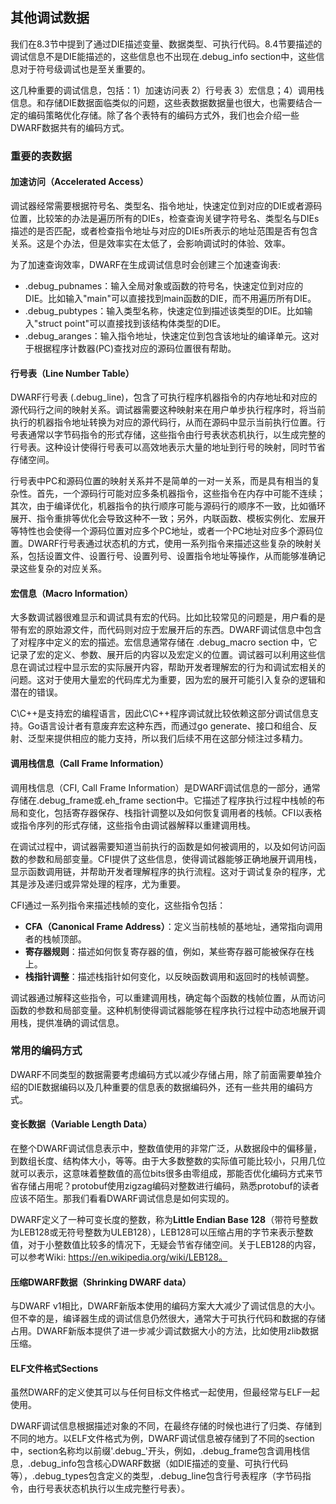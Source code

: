 ## 其他调试数据

我们在8.3节中提到了通过DIE描述变量、数据类型、可执行代码。8.4节要描述的调试信息不是DIE能描述的，这些信息也不出现在.debug_info section中，这些信息对于符号级调试也是至关重要的。

这几种重要的调试信息，包括：1）加速访问表 2）行号表 3）宏信息；4）调用栈信息。和存储DIE数据面临类似的问题，这些表数据数据量也很大，也需要结合一定的编码策略优化存储。除了各个表特有的编码方式外，我们也会介绍一些DWARF数据共有的编码方式。

### 重要的表数据

#### 加速访问（Accelerated Access）

调试器经常需要根据符号名、类型名、指令地址，快速定位到对应的DIE或者源码位置，比较笨的办法是遍历所有的DIEs，检查查询关键字符号名、类型名与DIEs描述的是否匹配，或者检查指令地址与对应的DIEs所表示的地址范围是否有包含关系。这是个办法，但是效率实在太低了，会影响调试时的体验、效率。

为了加速查询效率，DWARF在生成调试信息时会创建三个加速查询表:

- .debug_pubnames：输入全局对象或函数的符号名，快速定位到对应的DIE。比如输入"main"可以直接找到main函数的DIE，而不用遍历所有DIE。
- .debug_pubtypes：输入类型名称，快速定位到描述该类型的DIE。比如输入"struct point"可以直接找到该结构体类型的DIE。
- .debug_aranges：输入指令地址，快速定位到包含该地址的编译单元。这对于根据程序计数器(PC)查找对应的源码位置很有帮助。

#### 行号表（Line Number Table）

DWARF行号表 (.debug_line)，包含了可执行程序机器指令的内存地址和对应的源代码行之间的映射关系。调试器需要这种映射来在用户单步执行程序时，将当前执行的机器指令地址转换为对应的源代码行，从而在源码中显示当前执行位置。行号表通常以字节码指令的形式存储，这些指令由行号表状态机执行，以生成完整的行号表。这种设计使得行号表可以高效地表示大量的地址到行号的映射，同时节省存储空间。

行号表中PC和源码位置的映射关系并不是简单的一对一关系，而是具有相当的复杂性。首先，一个源码行可能对应多条机器指令，这些指令在内存中可能不连续；其次，由于编译优化，机器指令的执行顺序可能与源码行的顺序不一致，比如循环展开、指令重排等优化会导致这种不一致；另外，内联函数、模板实例化、宏展开等特性也会使得一个源码位置对应多个PC地址，或者一个PC地址对应多个源码位置。DWARF行号表通过状态机的方式，使用一系列指令来描述这些复杂的映射关系，包括设置文件、设置行号、设置列号、设置指令地址等操作，从而能够准确记录这些复杂的对应关系。

#### 宏信息（Macro Information）

大多数调试器很难显示和调试具有宏的代码。比如比较常见的问题是，用户看的是带有宏的原始源文件，而代码则对应于宏展开后的东西。DWARF调试信息中包含了对程序中定义的宏的描述。宏信息通常存储在 .debug_macro section 中，它记录了宏的定义、参数、展开后的内容以及宏定义的位置。调试器可以利用这些信息在调试过程中显示宏的实际展开内容，帮助开发者理解宏的行为和调试宏相关的问题。这对于使用大量宏的代码库尤为重要，因为宏的展开可能引入复杂的逻辑和潜在的错误。

C\C++是支持宏的编程语言，因此C\C++程序调试就比较依赖这部分调试信息支持。Go语言设计者有意废弃宏这种东西，而通过go generate、接口和组合、反射、泛型来提供相应的能力支持，所以我们后续不用在这部分倾注过多精力。

#### 调用栈信息（Call Frame Information）

调用栈信息（CFI, Call Frame Information）是DWARF调试信息的一部分，通常存储在.debug_frame或.eh_frame section中。它描述了程序执行过程中栈帧的布局和变化，包括寄存器保存、栈指针调整以及如何恢复调用者的栈帧。CFI以表格或指令序列的形式存储，这些指令由调试器解释以重建调用栈。

在调试过程中，调试器需要知道当前执行的函数是如何被调用的，以及如何访问函数的参数和局部变量。CFI提供了这些信息，使得调试器能够正确地展开调用栈，显示函数调用链，并帮助开发者理解程序的执行流程。这对于调试复杂的程序，尤其是涉及递归或异常处理的程序，尤为重要。

CFI通过一系列指令来描述栈帧的变化，这些指令包括：

- **CFA（Canonical Frame Address）**：定义当前栈帧的基地址，通常指向调用者的栈帧顶部。
- **寄存器规则**：描述如何恢复寄存器的值，例如，某些寄存器可能被保存在栈上。
- **栈指针调整**：描述栈指针如何变化，以反映函数调用和返回时的栈帧调整。

调试器通过解释这些指令，可以重建调用栈，确定每个函数的栈帧位置，从而访问函数的参数和局部变量。这种机制使得调试器能够在程序执行过程中动态地展开调用栈，提供准确的调试信息。

### 常用的编码方式

DWARF不同类型的数据需要考虑编码方式以减少存储占用，除了前面需要单独介绍的DIE数据编码以及几种重要的信息表的数据编码外，还有一些共用的编码方式。

#### 变长数据（Variable Length Data）

在整个DWARF调试信息表示中，整数值使用的非常广泛，从数据段中的偏移量，到数组长度、结构体大小，等等。由于大多数整数的实际值可能比较小，只用几位就可以表示，这意味着整数值的高位bits很多由零组成，那能否优化编码方式来节省存储占用呢？protobuf使用zigzag编码对整数进行编码，熟悉protobuf的读者应该不陌生。那我们看看DWARF调试信息是如何实现的。

DWARF定义了一种可变长度的整数，称为**Little Endian Base 128**（带符号整数为LEB128或无符号整数为ULEB128），LEB128可以压缩占用的字节来表示整数值，对于小整数值比较多的情况下，无疑会节省存储空间。关于LEB128的内容，可以参考Wiki: https://en.wikipedia.org/wiki/LEB128。

#### 压缩DWARF数据（Shrinking DWARF data）

与DWARF v1相比，DWARF新版本使用的编码方案大大减少了调试信息的大小。但不幸的是，编译器生成的调试信息仍然很大，通常大于可执行代码和数据的存储占用。DWARF新版本提供了进一步减少调试数据大小的方法，比如使用zlib数据压缩。

#### ELF文件格式Sections

虽然DWARF的定义使其可以与任何目标文件格式一起使用，但最经常与ELF一起使用。

DWARF调试信息根据描述对象的不同，在最终存储的时候也进行了归类、存储到不同的地方。以ELF文件格式为例，DWARF调试信息被存储到了不同的section中，section名称均以前缀'.debug_'开头，例如，.debug_frame包含调用栈信息，.debug_info包含核心DWARF数据（如DIE描述的变量、可执行代码等），.debug_types包含定义的类型，.debug_line包含行号表程序（字节码指令，由行号表状态机执行以生成完整行号表）。
